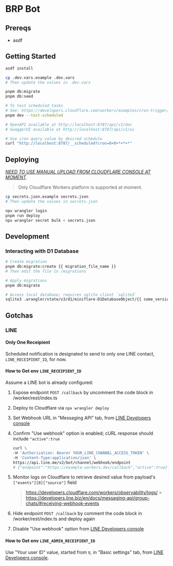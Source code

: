 # BRP Bot

## Prereqs

- asdf

## Getting Started

```sh
asdf install

cp .dev.vars.example .dev.vars
# Then update the values in .dev.vars

pnpm db:migrate
pnpm db:seed

# To test scheduled tasks
# See: https://developers.cloudflare.com/workers/examples/cron-trigger/#test-cron-triggers-using-wrangler
pnpm dev --test-scheduled

# OpenAPI available at http://localhost:8787/api/v1/doc
# SwaggerUI available at http://localhost:8787/api/v1/ui

# Use cron query value by desired schedule
curl "http://localhost:8787/__scheduled?cron=0+0+*+*+*"
```

## Deploying

_[NEED TO USE MANUAL UPLOAD FROM CLOUDFLARE CONSOLE AT MOMENT](https://github.com/cloudflare/workers-sdk/issues/7287)._

> Only Cloudflare Workers platform is supported at moment.

```sh
cp secrets.json.example secrets.json
# Then update the values in secrets.json

npx wrangler login
pnpm run deploy
npx wrangler secret bulk < secrets.json
```

## Development

### Interacting with D1 Database

```sh
# Create migration
pnpm db:migrate:create {{ migration_file_name }}
# Then edit the file in /migrations

# Apply migrations
pnpm db:migrate

# Access local database; requires sqlite client `sqlite3`
sqlite3 .wrangler/state/v3/d1/miniflare-D1DatabaseObject/{{ some_version }}.sqlite
```

## Gotchas

### LINE

#### Only One Receipient

Scheduled notification is designated to send to only one LINE contact, `LINE_RECEIPIENT_ID`, for now.

#### How to Get env `LINE_RECEIPIENT_ID`

Assume a LINE bot is already configured:

1. Expose endpoint `POST /callback` by uncomment the code block in /worker/rest/index.ts
2. Deploy to Cloudflare via `npx wrangler deploy`
3. Set Webhook URL in "Messaging API" tab, from [LINE Developers console](https://developers.line.biz/console)
4. Confirm "Use webhook" option is enabled; cURL response should include `"active":true`

   ```sh
   curl \
   -H 'Authorization: Bearer YOUR_LINE_CHANNEL_ACCESS_TOKEN' \
   -H 'Content-Type:application/json' \
   https://api.line.me/v2/bot/channel/webhook/endpoint
   # {"endpoint":"https://example.workers.dev/callback","active":true}
   ```

5. Monitor logs on Cloudflare to retrieve desired value from payload's `["events"][0]["source"]` field

   > https://developers.cloudflare.com/workers/observability/logs/ > https://developers.line.biz/en/docs/messaging-api/group-chats/#receiving-webhook-events

6. Hide endpoint `POST /callback` by comment the code block in /worker/rest/index.ts and deploy again
7. Disable "Use webhook" option from [LINE Developers console](https://developers.line.biz/console)

#### How to Get env `LINE_ADMIN_RECEIPIENT_ID`

Use "Your user ID" value, started from `U`, in "Basic settings" tab, from [LINE Developers console](https://developers.line.biz/console).
